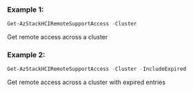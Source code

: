 ### Example 1: 
```powershell
Get-AzStackHCIRemoteSupportAccess -Cluster
```

Get remote access across a cluster

### Example 2: 
```powershell
Get-AzStackHCIRemoteSupportAccess -Cluster -IncludeExpired
```
Get remote access across a cluster with expired entries 
